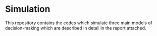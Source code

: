 # Simulation

This repository contains the codes which simulate three main models of decision-making which are described in detail in the report attached. 
